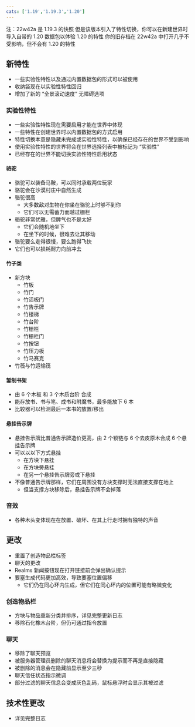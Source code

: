 ```yaml
---
cats: ['1.19','1.19.3','1.20']
---
```

注：22w42a 是 1.19.3 的快照 但是该版本引入了特性切换，你可以在新建世界时导入自带的 1.20 数据包以体验 1.20 的特性
你的旧存档在 22w42a 中打开几乎不受影响，但不会有 1.20 的特性

## 新特性
* 一些实验性特性以及通过内置数据包的形式可以被使用
* 收纳袋现在以实验性特性回归
* 增加了新的 “全景滚动速度” 无障碍选项

### 实验性特性
* 一些实验性特性现在需要启用才能在世界中体现
* 一些特性在创建世界时以内置数据包的方式启用
* 特性切换本意是隐藏未完成或实验性特性，以确保已经存在的世界不受到影响
* 使用实验性特性的世界将会在世界选择列表中被标记为 “实验性”
* 已经存在的世界不能切换实验性特性启用状态

#### 骆驼
* 骆驼可以装备马鞍，可以同时承载两位玩家
* 骆驼会在沙漠村庄中自然生成
* 骆驼很高
	* 大多数敌对生物在你坐在骆驼上时够不到你
	* 它们可以无需蓄力而越过栅栏
* 骆驼非常优雅，但脾气也不是太好
	* 它们会随机地坐下
	* 在坐下的时候，很难去让其移动
* 骆驼要么走得很慢，要么跑得飞快
* 它们也可以损耗耐力向前冲去

#### 竹子类
* 新方块
	* 竹板
	* 竹门
	* 竹活板门
	* 竹告示牌
	* 竹楼梯
	* 竹台阶
	* 竹栅栏
	* 竹栅栏门
	* 竹按钮
	* 竹压力板
	* 竹马赛克
* 竹筏与竹运输筏

#### 錾制书架
* 由 6 个木板 和 3 个木质台阶 合成
* 能存放书、书与笔、成书和附魔书，最多能放下 6 本
* 比较器可以检测最后一本书的放置/移出

#### 悬挂告示牌
* 悬挂告示牌比普通告示牌造价更高，由 2 个锁链与 6 个去皮原木合成 6 个悬挂告示牌
* 可以以以下方式悬挂
	* 在方块下悬挂
	* 在方块旁悬挂
	* 在另一个悬挂告示牌旁或下悬挂
* 不像普通告示牌那样，它们在周围没有方块支撑时无法直接支撑在地上
	* 但当支撑方块移除后，悬挂告示牌不会掉落

### 音效
* 各种木头变体现在在放置、破坏、在其上行走时拥有独特的声音

## 更改
* 重置了创造物品栏标签
* 聊天的更改
* Realms 新闻按钮现在打开链接前会弹出确认提示
* 要塞生成代码更加高效，导致要塞位置偏移
	* 它们仍在同心环内生成，但它们在同心环内的位置可能有略微变化

### 创造物品栏
* 方块与物品重新分类并排序，详见完整更新日志
* 移除石化橡木台阶，但仍可通过指令放置

### 聊天
* 移除了聊天预览
* 被服务器管理员删除的聊天消息将会替换为提示而不再是直接隐藏
* 被删除的消息会在隐藏前显示至少三秒
* 聊天信任状态指示微调
* 部分过滤的聊天信息会变成灰色乱码，鼠标悬浮时会显示其被过滤

## 技术性更改
* 详见完整日志
